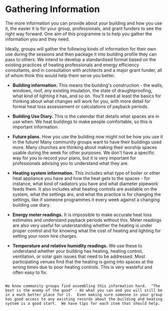 # Gathering Information

The more information you can provide about your building and how you use it, the easier it is for your group, professionals, and grant funders to see the right way forward.  One aim of this programme is to help you gather the information you and they need.

Ideally, groups will gather the following kinds of information for their own use during the sessions and then package it into building profile they can pass to others.  We intend to develop a standardised format based on the existing practices of heating professionals and energy efficiency consultants, and in consultation with architects and a major grant funder, all of whom think this would help them serve you better.

- **Building information.** This means the building's construction - the walls, windows, roof, any existing insulation, the state of draughtproofing, what kind of lighting it has, and so on.  You'll need at least the basics  for thinking about what changes will work for you, with more detail for formal heat loss assessement or calculations of payback periods.

- **Building Use Diary.** This is the calendar that details what spaces are in use when.  We heat buildings to make people comfortable, so this is important information.  

- **Future plans.** How you use the building now might not be how you use it in the future!  Many community groups want to have their buildings used more.  Many churches are thinking about making their  worship spaces usable during the week for other purposes.  We don't have a specific way for you to record your plans, but it is very important for professionals advising you to understand what they are.

- **Heating system information.** This includes what type of boiler or other heat appliance you have and how the heat gets to the spaces - for instance, what kind of radiators you have and what diameter pipework feeds them.  It also includes what heating controls are available on the system, what the settings are, and what the practice is for changing the settings, like if someone programmes it every week against a changing building use diary.

- **Energy meter readings.** It is impossible to make accurate heat loss estimates and understand payback periods without this.  Meter readings are also very useful for understanding whether the heating is under proper control and for knowing what the cost of heating and lighting for setting your room hire charges.  

- **Temperature and relative humidity readings.** We use these to understand whether your building has heating, heating control, ventilation, or solar gain issues that need to be addressed.  Most participating venues find that the heating is going into spaces at the wrong times due to poor heating controls.  This is very wasteful and often easy to fix.

```{admonition} Do what you can!

We know community groups find assembling this information hard.  "The best is the enemy of the good" - do what you can and you will still be in a much better place for it.  Even making sure someone in your group has good access to any existing records about the building and heating system is a good start.  We have tips for each item that should help. 

```





